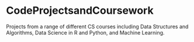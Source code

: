 # CodeProjectsandCoursework
Projects from a range of different CS courses including Data Structures and Algorithms, Data Science in R and Python, and Machine Learning.
